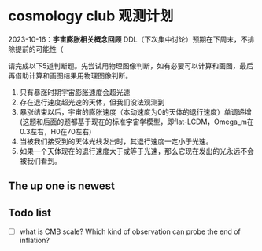 # cosmology club 观测计划

2023-10-16：**宇宙膨胀相关概念回顾**
DDL（下次集中讨论）预期在下周末，不排除提前的可能性（

请完成以下5道判断题。先尝试用物理图像判断，如有必要可以计算和画图，最后再借助计算和画图结果用物理图像判断。
1. 只有暴涨时期宇宙膨胀速度会超光速
2. 存在退行速度超光速的天体，但我们没法观测到
3. 暴涨结束以后，宇宙的膨胀速度（本动速度为0的天体的退行速度）单调递增 (这题和后面的题都基于现在的标准宇宙学模型，即flat-LCDM，Omega_m在0.3左右，H0在70左右)
4. 当被我们接受到的天体光线发出时，其退行速度一定小于光速。
5. 如果一个天体现在的退行速度大于或等于光速，那么它现在发出的光永远不会被我们看到。


## The up one is newest


## Todo list 

- [ ] what is CMB scale? Which kind of observation can probe the end of inflation?